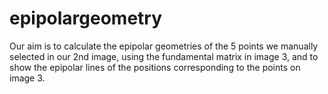# epipolargeometry
Our aim is to calculate the epipolar geometries of the 5 points we  manually selected in our 2nd image, using the fundamental matrix in image 3, and to  show the epipolar lines of the positions corresponding to the points on image 3.
